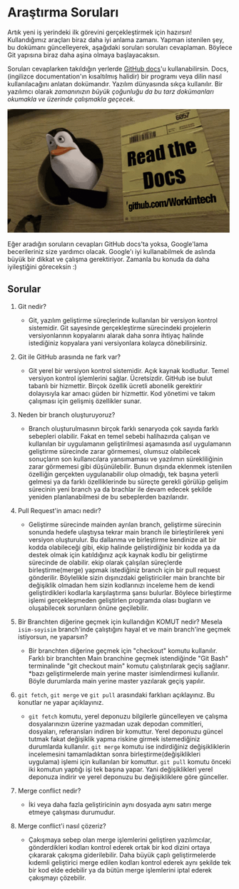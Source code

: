 # Araştırma Soruları

Artık yeni iş yerindeki ilk görevini gerçekleştirmek için hazırsın! Kullandığımız araçları biraz daha iyi anlama zamanı. Yapman istenilen şey, bu dokümanı güncelleyerek, aşağıdaki soruları soruları cevaplaman. Böylece Git yapısına biraz daha aşina olmaya başlayacaksın.

Soruları cevaplarken takıldığın yerlerde [GitHub docs](https://docs.github.com/en)'u kullanabilirsin. Docs, (ingilizce documentation'ın kısaltılmış halidir) bir programı veya dilin nasıl kullanılacağını anlatan dokümandır. Yazılım dünyasında sıkça kullanılır. Bir yazılımcı olarak _zamanınızın büyük çoğunluğu da bu tarz dokümanları okumakla ve üzerinde çalışmakla geçecek_.

![READ THE DOCS](https://github.com/Workintech/FSWeb-S1G1-Projesi-Web-Development-Projesi-icin-Git/blob/main/read-the-docs-wit.gif?raw=true)

Eğer aradığın soruların cevapları GitHub docs'ta yoksa, Google'lama becerileriniz size yardımcı olacak. Google'ı iyi kullanabilmek de aslında büyük bir dikkat ve çalışma gerektiriyor. Zamanla bu konuda da daha iyileştiğini göreceksin :)

## Sorular

1. Git nedir?

    - Git, yazılım geliştirme süreçlerinde kullanılan bir versiyon kontrol sistemidir. Git sayesinde gerçekleştirme sürecindeki projelerin versiyonlarının kopyalarını alarak daha sonra ihtiyaç halinde istediğiniz kopyalara yani versiyonlara kolayca dönebilirsiniz.

2. Git ile GitHub arasında ne fark var?

    - Git yerel bir versiyon kontrol sistemidir. Açık kaynak kodludur. Temel versiyon kontrol işlemlerini sağlar. Ücretsizdir. GitHub ise bulut tabanlı bir hizmettir. Birçok özellik ücretli abonelik gerektirir dolayısıyla kar amacı güden bir hizmettir. Kod yönetimi ve takım çalışması için gelişmiş özellikler sunar. 

3. Neden bir branch oluşturuyoruz?

    - Branch oluşturulmasının birçok farklı senaryoda çok sayıda farklı sebepleri olabilir. Fakat en temel sebebi halihazırda çalışan ve kullanılan bir uygulamanın geliştirilmesi aşamasında asıl uygulamanın geliştirme sürecinde zarar görmemesi, olumsuz olabilecek sonuçların son kullanıcılara yansımaması ve yazılımın sürekliliğinin zarar görmemesi gibi düşünülebilir. Bunun dışında eklenmek istenilen özelliğin gerçekten uygulanabilir olup olmadığı, tek başına yeterli gelmesi ya da farklı özelliklerinde bu süreçte gerekli görülüp gelişim sürecinin yeni branch ya da brachlar ile devam edecek şekilde yeniden planlanabilmesi de bu sebeplerden bazılarıdır. 

4. Pull Request'in amacı nedir?

    - Geliştirme sürecinde mainden ayrılan branch, geliştirme sürecinin sonunda hedefe ulaştıysa tekrar main branch ile birleştirilerek yeni versiyon oluşturulur. Bu dallanma ve birleştirme kendinize ait bir kodda olabileceği gibi, ekip halinde geliştirdiğiniz bir kodda ya da destek olmak için katıldığınız açık kaynak kodlu bir geliştirme sürecinde de olabilir. ekip olarak çalışılan süreçlerde birleştirme(merge) yapmak istediğiniz branch için bir pull request gönderilir. Böylelikle sizin dışınızdaki geliştiriciler main branchte bir değişiklik olmadan hem sizin kodlarınızı inceleme hem de kendi geliştirdikleri kodlarla karşılaştırma şansı bulurlar. Böylece birleştirme işlemi gerçekleşmeden geliştirlen programda olası bugların ve oluşabilecek sorunların önüne geçilebilir.

5. Bir Branchten diğerine geçmek için kullandığın KOMUT nedir? Mesela `isim-soyisim` branch'inde çalıştığını hayal et ve main branch'ine geçmek istiyorsun, ne yaparsın?

    - Bir branchten diğerine geçmek için "checkout" komutu kullanılır. Farklı bir branchten Main branchine geçmek istendiğinde "Git Bash" terminalinde "git checkout main" komutu çalıştırılarak geçiş sağlanır.
    *bazı geliştirmelerde main yerine master isimlendirmesi kullanılır. Böyle durumlarda main yerine master yazılarak geçiş yapılır.

6. `git fetch`, `git merge` ve `git pull` arasındaki farklıarı açıklayınız. Bu konutlar ne yapar açıklayınız.
    - `git fetch` komutu, yerel deponuzu bilgilerle güncelleyen ve çalışma dosyalarınızın üzerine yazmadan uzak depodan commitleri, dosyaları, referansları indiren bir komuttur. Yerel deponuzu güncel tutmak fakat değişiklik yapma riskine girmek istemediğiniz durumlarda kullanılır. `git merge` komutu ise indirdiğiniz değişikliklerin incelemesini tamamladıktan sonra birleştirme(değişiklikleri uygulama) işlemi için kullanılan bir komuttur. `git pull` komutu önceki iki komutun yaptığı işi tek başına yapar. Yani değişiklikleri yerel deponuza indirir ve yerel deponuzu bu değişikliklere göre günceller.

7. Merge conflict nedir?

    - İki veya daha fazla geliştiricinin aynı dosyada aynı satırı merge etmeye çalışması durumudur.

8. Merge conflict'i nasıl çözeriz?

    - Çakışmaya sebep olan merge işlemlerini geliştiren yazılımcılar, gönderdikleri kodları kontrol ederek ortak bir kod dizini ortaya çıkararak çakışma giderilebilir. Daha büyük çaplı geliştirmelerde kıdemli geliştirici merge edilen kodları kontrol ederek aynı şekilde tek bir kod elde edebilir ya da bütün merge işlemlerini iptal ederek çakışmayı çözebilir.